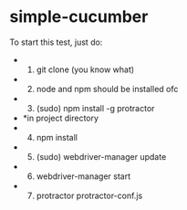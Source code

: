 # simple-cucumber
To start this test, just do:
- 1) git clone (you know what)
- 2) node and npm should be installed ofc
- 3) (sudo) npm install -g protractor
- *in project directory
- 4) npm install
- 5) (sudo) webdriver-manager update
- 6) webdriver-manager start
- 7) protractor protractor-conf.js
